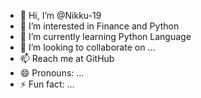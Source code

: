 - 👋 Hi, I’m @Nikku-19
- 👀 I’m interested in Finance and Python
- 🌱 I’m currently learning Python Language
- 💞️ I’m looking to collaborate on ...
- 📫 Reach me at GitHub
- 😄 Pronouns: ...
- ⚡ Fun fact: ...

<!---
Nikku-19/Nikku-19 is a ✨ special ✨ repository because its `README.md` (this file) appears on your GitHub profile.
You can click the Preview link to take a look at your changes.
--->
